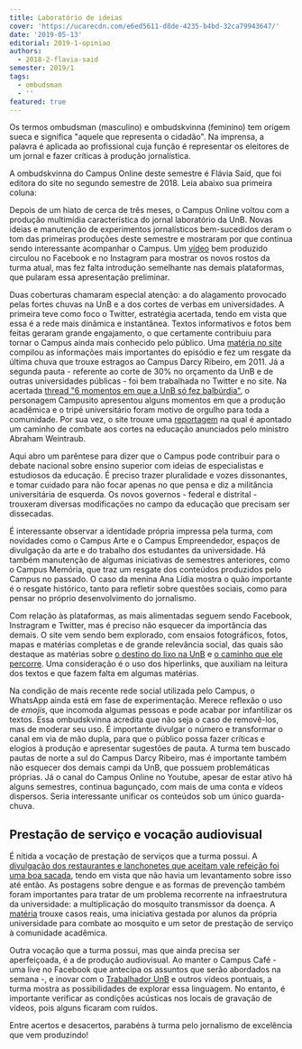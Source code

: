 ```yaml
---
title: Laboratório de ideias
cover: 'https://ucarecdn.com/e6ed5611-d8de-4235-b4bd-32ca79943647/'
date: '2019-05-13'
editorial: 2019-1-opiniao
authors:
  - 2018-2-flavia-said
semester: 2019/1
tags:
  - ombudsman
  - ''
featured: true
---
```

Os termos ombudsman (masculino) e ombudskvinna (feminino) tem origem sueca e significa "aquele que representa o cidadão". Na imprensa, a palavra é aplicada ao profissional cuja função é representar os eleitores de um jornal e fazer críticas à produção jornalística. 

A ombudskvinna do Campus Online deste semestre é Flávia Said, que foi editora do site no segundo semestre de 2018. Leia abaixo sua primeira coluna:

Depois de um hiato de cerca de três meses, o Campus Online voltou com a produção multimídia característica do jornal laboratório da UnB. Novas ideias e manutenção de experimentos jornalísticos bem-sucedidos deram o tom das primeiras produções deste semestre e mostraram por que continua sendo interessante acompanhar o Campus. Um [vídeo](https://www.facebook.com/onlinecampus/videos/415335752632696/) bem produzido circulou no Facebook e no Instagram para mostrar os novos rostos da turma atual, mas fez falta introdução semelhante nas demais plataformas, que pularam essa apresentação preliminar.

Duas coberturas chamaram especial atenção: a do alagamento provocado pelas fortes chuvas na UnB e a dos cortes de verbas em universidades. A primeira teve como foco o Twitter, estratégia acertada, tendo em vista que essa é a rede mais dinâmica e instantânea. Textos informativos e fotos bem feitas geraram grande engajamento, o que certamente contribuiu para tornar o Campus ainda mais conhecido pelo público. Uma [matéria no site](https://campus.fac.unb.br/materias/2019-04-22-chuva-forte-de-domingo-alaga-unb-e-varios-pontos-de-brasilia/) compilou as informações mais importantes do episódio e fez um resgate da última chuva que trouxe estragos ao Campus Darcy Ribeiro, em 2011. Já a segunda pauta - referente ao corte de 30% no orçamento da UnB e de outras universidades públicas - foi bem trabalhada no Twitter e no site. Na acertada [thread "6 momentos em que a UnB só fez balbúrdia"](https://twitter.com/campusitounb/status/1123251446798004224), o personagem Campusito apresentou alguns momentos em que a produção acadêmica e o tripé universitário foram motivo de orgulho para toda a comunidade. Por sua vez, o site trouxe uma [reportagem](https://campus.fac.unb.br/materias/2019-05-03-apos-entrar-com-acao-contra-os-cortes-no-orcamento-da-universidade-dce-estuda-possibilidade-de-articulacao-no-legislativo/) na qual é apontado um caminho de combate aos cortes na educação anunciados pelo ministro Abraham Weintraub.  

Aqui abro um parêntese para dizer que o Campus pode contribuir para o debate nacional sobre ensino superior com ideias de especialistas e estudiosos da educação. É preciso trazer pluralidade e vozes dissonantes, e tomar cuidado para não focar apenas no que pensa e diz a militância universitária de esquerda. Os novos governos - federal e distrital - trouxeram diversas modificações no campo da educação que precisam ser dissecadas.

É interessante observar a identidade própria impressa pela turma,  com novidades como o Campus Arte e o Campus Empreendedor, espaços de divulgação da arte e do trabalho dos estudantes da universidade. Há também manutenção de algumas iniciativas de semestres anteriores, como o Campus Memória, que traz um resgate dos conteúdos produzidos pelo Campus no passado. O caso da menina Ana Lídia mostra o quão importante é o resgate histórico, tanto para refletir sobre questões sociais, como para pensar no próprio desenvolvimento do jornalismo. 

Com relação às plataformas, as mais alimentadas seguem sendo Facebook, Instragram e Twitter, mas é preciso não esquecer da importância das demais. O site vem sendo bem explorado, com ensaios fotográficos, fotos, mapas e matérias completas e de grande relevância social, das quais são destaque as matérias sobre [o destino do lixo na UnB](https://campus.fac.unb.br/materias/2019-04-23-o-destino-final-do-lixo-da-unb/) e [o caminho que ele percorre](https://campus.fac.unb.br/materias/2019-04-23-o-caminho-do-lixo-na-unb/). Uma consideração é o uso dos hiperlinks, que auxiliam na leitura dos textos e que fazem falta em algumas matérias.

Na condição de mais recente rede social utilizada pelo Campus, o WhatsApp ainda está em fase de experimentação. Merece reflexão o uso de _emojis_, que incomoda algumas pessoas e pode acabar por infantilizar os textos. Essa ombudskvinna acredita que não seja o caso de removê-los, mas de moderar seu uso. É importante divulgar o número e transformar o canal em via de mão dupla, para que o público possa fazer críticas e elogios à produção e apresentar sugestões de pauta. A turma tem buscado pautas de norte a sul do Campus Darcy Ribeiro, mas é importante também não esquecer dos demais campi da UnB, que possuem problemáticas próprias. Já o canal do Campus Online no Youtube, apesar de estar ativo há alguns semestres, continua bagunçado, com mais de uma conta e vídeos dispersos. Seria interessante unificar os conteúdos sob um único guarda-chuva. 

## Prestação de serviço e vocação audiovisual

É nítida a vocação de prestação de serviços que a turma possui. A [divulgação dos restaurantes e lanchonetes que aceitam vale refeição foi uma boa sacada](https://campus.fac.unb.br/materias/2019-05-01-aceitacao-de-vale-refeicao-no-campus-darcy-ribeiro-e-baixa/), tendo em vista que não havia um levantamento sobre isso até então. As postagens sobre dengue e as formas de prevenção também foram importantes para tratar de um problema recorrente na infraestrutura da universidade: a multiplicação do mosquito transmissor da doença. A [matéria](https://campus.fac.unb.br/materias/2019-05-03-dengue-doenca-afeta-alunos-e-funcionarios-projetos-sao-caminho-para-reduzir-mosquitos-na-universidade/) trouxe casos reais, uma iniciativa gestada por alunos da própria universidade para combate ao mosquito e um setor de prestação de serviço à comunidade acadêmica.

Outra vocação que a turma possui, mas que ainda precisa ser aperfeiçoada, é a de produção audiovisual. Ao manter o Campus Café - uma live no Facebook que antecipa os assuntos que serão abordados na semana -, e inovar com o [Trabalhador UnB](https://www.facebook.com/onlinecampus/videos/395281081063185/) e outros vídeos pontuais, a turma mostra as possibilidades de explorar essa linguagem. No entanto, é importante verificar as condições acústicas nos locais de gravação de vídeos, pois alguns ficaram com ruídos. 

Entre acertos e desacertos, parabéns à turma pelo jornalismo de excelência que vem produzindo!

